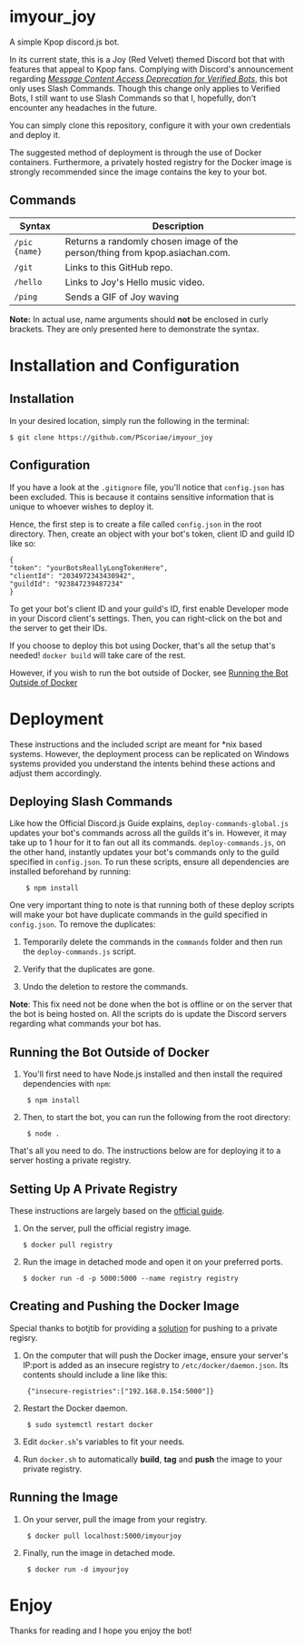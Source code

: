 # imyour_joy

A simple Kpop discord.js bot.

In its current state, this is a Joy (Red Velvet) themed Discord bot that with features that appeal to Kpop fans.
Complying with Discord's announcement regarding *[Message Content Access Deprecation for Verified Bots](https://support-dev.discord.com/hc/en-us/articles/4404772028055-Message-Content-Access-Deprecation-for-Verified-Bots)*, this bot only uses Slash Commands. Though this change only applies to Verified Bots, I still want to use Slash Commands so that I, hopefully, don't encounter any headaches in the future.

You can simply clone this repository, configure it with your own credentials and deploy it.

The suggested method of deployment is through the use of Docker containers. Furthermore, a privately hosted registry for the Docker image is strongly recommended since the image contains the key to your bot.

## Commands

| Syntax         | Description                                                                                       |
| -------------- | ------------------------------------------------------------------------------------------------- |
| `/pic {name}`  | Returns a randomly chosen image of the person/thing from kpop.asiachan.com.                       |
| `/git`         | Links to this GitHub repo.                                                                        |
| `/hello`       | Links to Joy's Hello music video.                                                                 |
| `/ping`        | Sends a GIF of Joy waving                                                                         |

**Note:** In actual use, name arguments should **not** be enclosed in curly brackets. They are only presented here to demonstrate the syntax.

# Installation and Configuration

## Installation

In your desired location, simply run the following in the terminal:

    $ git clone https://github.com/PScoriae/imyour_joy

## Configuration

If you have a look at the `.gitignore` file, you'll notice that `config.json` has been excluded. This is because it contains sensitive information that is unique to whoever wishes to deploy it.

Hence, the first step is to create a file called `config.json` in the root directory. Then, create an object with your bot's token, client ID and guild ID like so:

    {
    "token": "yourBotsReallyLongTokenHere",
    "clientId": "2034972343430942",
    "guildId": "923847239487234"
    }

To get your bot's client ID and your guild's ID, first enable Developer mode in your Discord client's settings. Then, you can right-click on the bot and the server to get their IDs.

If you choose to deploy this bot using Docker, that's all the setup that's needed! `docker build` will take care of the rest.

However, if you wish to run the bot outside of Docker, see [Running the Bot Outside of Docker](#running-the-bot-outside-of-docker)

# Deployment

These instructions and the included script are meant for *nix based systems. However, the deployment process can be replicated on Windows systems provided you understand the intents behind these actions and adjust them accordingly.

## Deploying Slash Commands

Like how the Official Discord.js Guide explains, `deploy-commands-global.js` updates your bot's commands across all the guilds it's in. However, it may take up to 1 hour for it to fan out all its commands. `deploy-commands.js`, on the other hand, instantly updates your bot's commands only to the guild specified in `config.json`. To run these scripts, ensure all dependencies are installed beforehand by running:

        $ npm install

One very important thing to note is that running both of these deploy scripts will make your bot have duplicate commands in the guild specified in `config.json`.
To remove the duplicates:


1. Temporarily delete the commands in the `commands` folder and then run the `deploy-commands.js` script.

2. Verify that the duplicates are gone.

3. Undo the deletion to restore the commands.

**Note**: This fix need not be done when the bot is offline or on the server that the bot is being hosted on. All the scripts do is update the Discord servers regarding what commands your bot has.

## Running the Bot Outside of Docker

1. You'll first need to have Node.js installed and then install the required dependencies with `npm`:

        $ npm install

2. Then, to start the bot, you can run the following from the root directory:

        $ node .

That's all you need to do. The instructions below are for deploying it to a server hosting a private registry.

## Setting Up A Private Registry

These instructions are largely based on the [official guide](https://docs.docker.com/registry/).

1.  On the server, pull the official registry image.
        
        $ docker pull registry

2.  Run the image in detached mode and open it on your preferred ports.
        
        $ docker run -d -p 5000:5000 --name registry registry

## Creating and Pushing the Docker Image

Special thanks to botjtib for providing a [solution](https://stackoverflow.com/questions/38695515/can-not-pull-push-images-after-update-docker-to-1-12) for pushing to a private regisry.

1. On the computer that will push the Docker image, ensure your server's IP:port is added as an insecure registry to `/etc/docker/daemon.json`. Its contents should include a line like this:

        {"insecure-registries":["192.168.0.154:5000"]}

2. Restart the Docker daemon.

        $ sudo systemctl restart docker

3. Edit `docker.sh`'s variables to fit your needs.

4. Run `docker.sh` to automatically **build**, **tag** and **push** the image to your private registry.

## Running the Image

1. On your server, pull the image from your registry.

        $ docker pull localhost:5000/imyourjoy

2. Finally, run the image in detached mode.

        $ docker run -d imyourjoy

# Enjoy

Thanks for reading and I hope you enjoy the bot!
